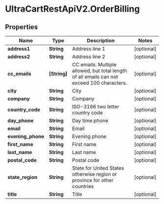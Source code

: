 # UltraCartRestApiV2.OrderBilling

## Properties
Name | Type | Description | Notes
------------ | ------------- | ------------- | -------------
**address1** | **String** | Address line 1 | [optional] 
**address2** | **String** | Address line 2 | [optional] 
**cc_emails** | **[String]** | CC emails.  Multiple allowed, but total length of all emails can not exceed 100 characters. | [optional] 
**city** | **String** | City | [optional] 
**company** | **String** | Company | [optional] 
**country_code** | **String** | ISO-3166 two letter country code | [optional] 
**day_phone** | **String** | Day time phone | [optional] 
**email** | **String** | Email | [optional] 
**evening_phone** | **String** | Evening phone | [optional] 
**first_name** | **String** | First name | [optional] 
**last_name** | **String** | Last name | [optional] 
**postal_code** | **String** | Postal code | [optional] 
**state_region** | **String** | State for United States otherwise region or province for other countries | [optional] 
**title** | **String** | Title | [optional] 


